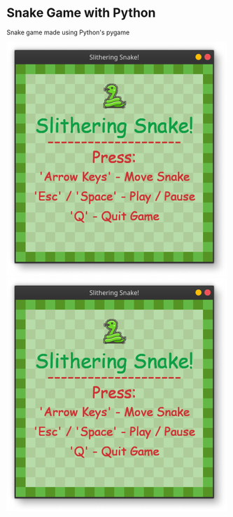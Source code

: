 # Snake Game with Python

Snake game made using Python's pygame

![screenshot1](screenshots/screenshot1.png)
![screenshot2](screenshots/screenshot1.png)